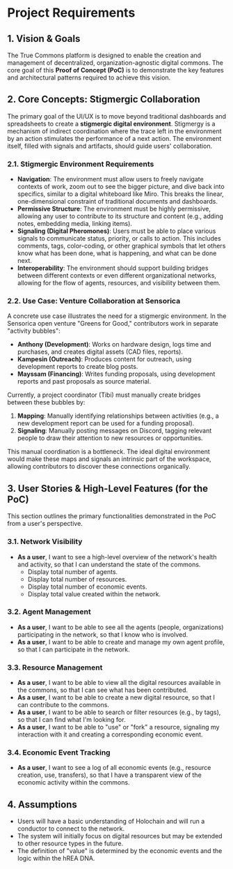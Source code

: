 # Project Requirements

## 1. Vision & Goals

The True Commons platform is designed to enable the creation and management of decentralized, organization-agnostic digital commons. The core goal of this **Proof of Concept (PoC)** is to demonstrate the key features and architectural patterns required to achieve this vision.

## 2. Core Concepts: Stigmergic Collaboration

The primary goal of the UI/UX is to move beyond traditional dashboards and spreadsheets to create a **stigmergic digital environment**. Stigmergy is a mechanism of indirect coordination where the trace left in the environment by an action stimulates the performance of a next action. The environment itself, filled with signals and artifacts, should guide users' collaboration.

### 2.1. Stigmergic Environment Requirements

-   **Navigation**: The environment must allow users to freely navigate contexts of work, zoom out to see the bigger picture, and dive back into specifics, similar to a digital whiteboard like Miro. This breaks the linear, one-dimensional constraint of traditional documents and dashboards.
-   **Permissive Structure**: The environment must be highly permissive, allowing any user to contribute to its structure and content (e.g., adding notes, embedding media, linking items).
-   **Signaling (Digital Pheromones)**: Users must be able to place various signals to communicate status, priority, or calls to action. This includes comments, tags, color-coding, or other graphical symbols that let others know what has been done, what is happening, and what can be done next.
-   **Interoperability**: The environment should support building bridges between different contexts or even different organizational networks, allowing for the flow of agents, resources, and visibility between them.

### 2.2. Use Case: Venture Collaboration at Sensorica

A concrete use case illustrates the need for a stigmergic environment. In the Sensorica open venture "Greens for Good," contributors work in separate "activity bubbles":

-   **Anthony (Development)**: Works on hardware design, logs time and purchases, and creates digital assets (CAD files, reports).
-   **Kampesin (Outreach)**: Produces content for outreach, using development reports to create blog posts.
-   **Mayssam (Financing)**: Writes funding proposals, using development reports and past proposals as source material.

Currently, a project coordinator (Tibi) must manually create bridges between these bubbles by:
1.  **Mapping**: Manually identifying relationships between activities (e.g., a new development report can be used for a funding proposal).
2.  **Signaling**: Manually posting messages on Discord, tagging relevant people to draw their attention to new resources or opportunities.

This manual coordination is a bottleneck. The ideal digital environment would make these maps and signals an intrinsic part of the workspace, allowing contributors to discover these connections organically.

## 3. User Stories & High-Level Features (for the PoC)

This section outlines the primary functionalities demonstrated in the PoC from a user's perspective.

### 3.1. Network Visibility

-   **As a user**, I want to see a high-level overview of the network's health and activity, so that I can understand the state of the commons.
    -   Display total number of agents.
    -   Display total number of resources.
    -   Display total number of economic events.
    -   Display total value created within the network.

### 3.2. Agent Management

-   **As a user**, I want to be able to see all the agents (people, organizations) participating in the network, so that I know who is involved.
-   **As a user**, I want to be able to create and manage my own agent profile, so that I can participate in the network.

### 3.3. Resource Management

-   **As a user**, I want to be able to view all the digital resources available in the commons, so that I can see what has been contributed.
-   **As a user**, I want to be able to create a new digital resource, so that I can contribute to the commons.
-   **As a user**, I want to be able to search or filter resources (e.g., by tags), so that I can find what I'm looking for.
-   **As a user**, I want to be able to "use" or "fork" a resource, signaling my interaction with it and creating a corresponding economic event.

### 3.4. Economic Event Tracking

-   **As a user**, I want to see a log of all economic events (e.g., resource creation, use, transfers), so that I have a transparent view of the economic activity within the commons.

## 4. Assumptions

-   Users will have a basic understanding of Holochain and will run a conductor to connect to the network.
-   The system will initially focus on digital resources but may be extended to other resource types in the future.
-   The definition of "value" is determined by the economic events and the logic within the hREA DNA. 